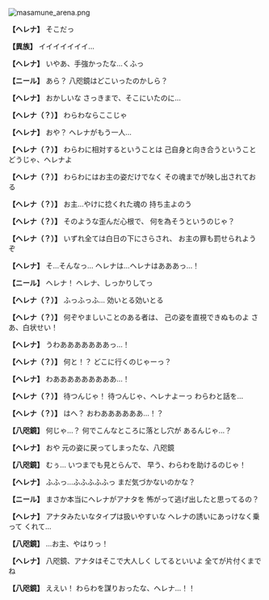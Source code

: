 
![masamune_arena.png](../images/backgrounds/masamune_arena.png)

**【ヘレナ】**
そこだっ

**【異族】**
イイイイイイイ…

**【ヘレナ】**
いやあ、手強かったな…くふっ

**【ニール】**
あら？
八咫鏡はどこいったのかしら？

**【ヘレナ】**
おかしいな
さっきまで、そこにいたのに…

**【ヘレナ（？）】**
わらわならここじゃ

**【ヘレナ】**
おや？
ヘレナがもう一人…

**【ヘレナ（？）】**
わらわに相対するということは
己自身と向き合うということ
どうじゃ、ヘレナよ

**【ヘレナ（？）】**
わらわにはお主の姿だけでなく
その魂までが映し出されておる

**【ヘレナ（？）】**
お主…やけに捻くれた魂の
持ち主よのう

**【ヘレナ（？）】**
そのような歪んだ心根で、
何を為そうというのじゃ？

**【ヘレナ（？）】**
いずれ全ては白日の下にさらされ、
お主の罪も罰せられようぞ

**【ヘレナ】**
そ…そんなっ…
ヘレナは…ヘレナはあああっ…！

**【ニール】**
ヘレナ！
ヘレナ、しっかりしてっ

**【ヘレナ（？）】**
ふっふっふ…
効いとる効いとる

**【ヘレナ（？）】**
何ぞやましいことのある者は、
己の姿を直視できぬものよ
さあ、白状せい！

**【ヘレナ】**
うわあああああああっ…！

**【ヘレナ（？）】**
何と！？
どこに行くのじゃーっ？

**【ヘレナ】**
わあああああああああ…！

**【ヘレナ（？）】**
待つんじゃ！
待つんじゃ、ヘレナよーっ
わらわと話を…

**【ヘレナ（？）】**
はへ？
おわああああああ…！？

**【八咫鏡】**
何じゃ…？
何でこんなところに落とし穴が
あるんじゃ…？

**【ヘレナ】**
おや
元の姿に戻ってしまったな、八咫鏡

**【八咫鏡】**
むぅ…
いつまでも見とらんで、
早う、わらわを助けるのじゃ！

**【ヘレナ】**
ふふっ…ふふふふふっ
まだ気づかないのかな？

**【ニール】**
まさか本当にヘレナがアナタを
怖がって逃げ出したと思ってるの？

**【ヘレナ】**
アナタみたいなタイプは扱いやすいな
ヘレナの誘いにあっけなく乗って
くれて…

**【八咫鏡】**
…お主、やはりっ！

**【ヘレナ】**
八咫鏡、アナタはそこで大人しく
してるといいよ
全てが片付くまでね

**【八咫鏡】**
ええい！
わらわを謀りおったな、ヘレナ…！！
